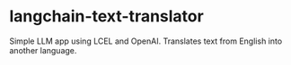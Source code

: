 # langchain-text-translator
Simple LLM app using LCEL and OpenAI. Translates text from English into another language.
